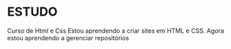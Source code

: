 # ESTUDO
 Curso de Html e Css
 Estou aprendendo a criar sites em HTML e CSS. Agora estou aprendendo a gerenciar repositórios
